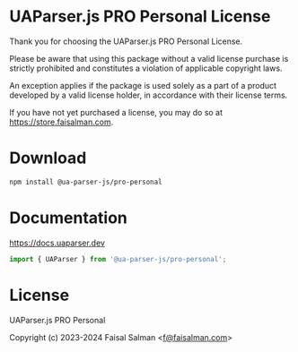 # UAParser.js PRO Personal License

Thank you for choosing the UAParser.js PRO Personal License. 

Please be aware that using this package without a valid license purchase is strictly prohibited and constitutes a violation of applicable copyright laws. 

An exception applies if the package is used solely as a part of a product developed by a valid license holder, in accordance with their license terms. 

If you have not yet purchased a license, you may do so at https://store.faisalman.com.

# Download

```sh
npm install @ua-parser-js/pro-personal
```

# Documentation

https://docs.uaparser.dev 

```js
import { UAParser } from '@ua-parser-js/pro-personal';
```

# License

UAParser.js PRO Personal

Copyright (c) 2023-2024 Faisal Salman <<f@faisalman.com>>